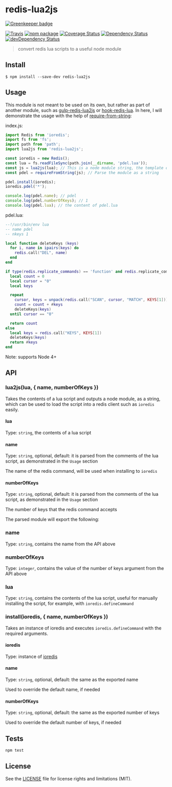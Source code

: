 # redis-lua2js

[![Greenkeeper badge](https://badges.greenkeeper.io/perrin4869/redis-lua2js.svg)](https://greenkeeper.io/)

[![Travis][build-badge]][build]
[![npm package][npm-badge]][npm]
[![Coverage Status][coveralls-badge]][coveralls]
[![Dependency Status][dependency-status-badge]][dependency-status]
[![devDependency Status][dev-dependency-status-badge]][dev-dependency-status]

> convert redis lua scripts to a useful node module

## Install

```
$ npm install --save-dev redis-lua2js
```

## Usage

This module is not meant to be used on its own, but rather as part of another module, such as [gulp-redis-lua2js](https://github.com/perrin4869/gulp-redis-lua2js) or [hook-redis-lua](https://github.com/perrin4869/node-hook-redis-lua). In here, I will demonstrate the usage with the help of [require-from-string](https://github.com/floatdrop/require-from-string):

index.js:
```js
import Redis from 'ioredis';
import fs from 'fs';
import path from 'path';
import lua2js from 'redis-lua2js';

const ioredis = new Redis();
const lua = fs.readFileSync(path.join(__dirname, 'pdel.lua'));
const js = lua2js(lua); // This is a node module string, the template of which you can see in src/lua.js
const pdel = requireFromString(js); // Parse the module as a string

pdel.install(ioredis);
ioredis.pdel('*');

console.log(pdel.name); // pdel
console.log(pdel.numberOfKeys); // 1
console.log(pdel.lua); // the content of pdel.lua
```

pdel.lua:
```lua
--!/usr/bin/env lua
-- name pdel
-- nkeys 1

local function deleteKeys (keys)
  for i, name in ipairs(keys) do
    redis.call("DEL", name)
  end
end

if type(redis.replicate_commands) == 'function' and redis.replicate_commands() then -- Redis 3.2+
  local count = 0
  local cursor = "0"
  local keys

  repeat
    cursor, keys = unpack(redis.call("SCAN", cursor, "MATCH", KEYS[1]))
    count = count + #keys
    deleteKeys(keys)
  until cursor == "0"

  return count
else
  local keys = redis.call("KEYS", KEYS[1])
  deleteKeys(keys)
  return #keys
end
```

Note: supports Node 4+

## API

### lua2js(lua, { name, numberOfKeys })

Takes the contents of a lua script and outputs a node module, as a string, which can be used to load the script into a redis client such as `ioredis` easily.

#### lua

Type: `string`, the contents of a lua script

#### name

Type: `string`, optional, default: it is parsed from the comments of the lua script, as demonstrated in the `Usage` section

The name of the redis command, will be used when installing to `ioredis`

#### numberOfKeys

Type: `string`, optional, default: it is parsed from the comments of the lua script, as demonstrated in the `Usage` section

The number of keys that the redis command accepts

The parsed module will export the following:

### name

Type: `string`, contains the name from the API above

### numberOfKeys

Type: `integer`, contains the value of the number of keys argument from the API above

### lua

Type: `string`, contains the contents of the lua script, useful for manually installing the script, for example, with `ioredis.defineCommand`

### install(ioredis, { name, numberOfKeys })

Takes an instance of ioredis and executes `ioredis.defineCommand` with the required arguments.

#### ioredis

Type: instance of [ioredis](https://github.com/luin/ioredis)

#### name

Type: `string`, optional, default: the same as the exported name

Used to override the default name, if needed

#### numberOfKeys

Type: `string`, optional, default: the same as the exported number of keys

Used to override the default number of keys, if needed

####

## Tests

```bash
npm test
```

## License

See the [LICENSE](LICENSE.md) file for license rights and limitations (MIT).

[build-badge]: https://img.shields.io/travis/perrin4869/redis-lua2js/master.svg?style=flat-square
[build]: https://travis-ci.org/perrin4869/redis-lua2js

[npm-badge]: https://img.shields.io/npm/v/redis-lua2js.svg?style=flat-square
[npm]: https://www.npmjs.org/package/redis-lua2js

[coveralls-badge]: https://img.shields.io/coveralls/perrin4869/redis-lua2js/master.svg?style=flat-square
[coveralls]: https://coveralls.io/r/perrin4869/redis-lua2js

[dependency-status-badge]: https://david-dm.org/perrin4869/redis-lua2js.svg?style=flat-square
[dependency-status]: https://david-dm.org/perrin4869/redis-lua2js

[dev-dependency-status-badge]: https://david-dm.org/perrin4869/redis-lua2js/dev-status.svg?style=flat-square
[dev-dependency-status]: https://david-dm.org/perrin4869/redis-lua2js#info=devDependencies

